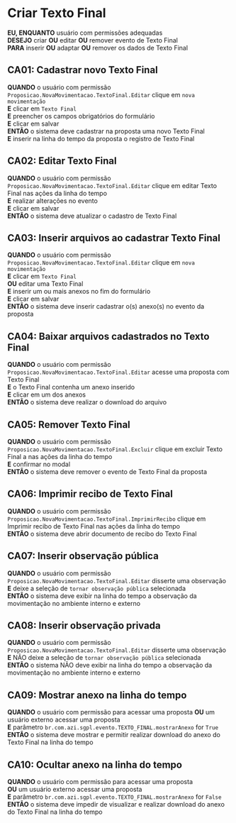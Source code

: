 # Criar Texto Final

**EU, ENQUANTO** usuário com permissões adequadas\
**DESEJO** criar **OU** editar **OU** remover evento de Texto Final\
**PARA** inserir **OU** adaptar **OU** remover os dados de Texto Final

## CA01: Cadastrar novo Texto Final

**QUANDO** o usuário com permissão `Proposicao.NovaMovimentacao.TextoFinal.Editar` clique em `nova movimentação`\
**E** clicar em `Texto Final`\
**E** preencher os campos obrigatórios do formulário\
**E** clicar em salvar\
**ENTÃO** o sistema deve cadastrar na proposta uma novo Texto Final\
**E** inserir na linha do tempo da proposta o registro de Texto Final

## CA02: Editar Texto Final

**QUANDO** o usuário com permissão `Proposicao.NovaMovimentacao.TextoFinal.Editar` clique em editar Texto Final nas ações da linha do tempo\
**E** realizar alterações no evento\
**E** clicar em salvar\
**ENTÃO** o sistema deve atualizar o cadastro de Texto Final

## CA03: Inserir arquivos ao cadastrar Texto Final

**QUANDO** o usuário com permissão `Proposicao.NovaMovimentacao.TextoFinal.Editar` clique em `nova movimentação`\
**E** clicar em `Texto Final`\
**OU** editar uma Texto Final\
**E** inserir um ou mais anexos no fim do formulário\
**E** clicar em salvar\
**ENTÃO** o sistema deve inserir cadastrar o(s) anexo(s) no evento da proposta

## CA04: Baixar arquivos cadastrados no Texto Final

**QUANDO** o usuário com permissão `Proposicao.NovaMovimentacao.TextoFinal.Editar` acesse uma proposta com Texto Final\
**E** o Texto Final contenha um anexo inserido\
**E** clicar em um dos anexos\
**ENTÃO** o sistema deve realizar o download do arquivo

## CA05: Remover Texto Final

**QUANDO** o usuário com permissão `Proposicao.NovaMovimentacao.TextoFinal.Excluir` clique em excluir Texto Final a nas ações da linha do tempo\
**E** confirmar no modal\
**ENTÃO** o sistema deve remover o evento de Texto Final da proposta

## CA06: Imprimir recibo de Texto Final

**QUANDO** o usuário com permissão `Proposicao.NovaMovimentacao.TextoFinal.ImprimirRecibo` clique em Imprimir recibo de Texto Final nas ações da linha do tempo\
**ENTÃO** o sistema deve abrir documento de recibo do Texto Final

## CA07: Inserir observação pública

**QUANDO** o usuário com permissão `Proposicao.NovaMovimentacao.TextoFinal.Editar` disserte uma observação\
**E** deixe a seleção de `tornar observação pública` selecionada\
**ENTÃO** o sistema deve exibir na linha do tempo a observação da movimentação no ambiente interno e externo

## CA08: Inserir observação privada

**QUANDO** o usuário com permissão `Proposicao.NovaMovimentacao.TextoFinal.Editar` disserte uma observação\
**E** NÃO deixe a seleção de `tornar observação pública` selecionada\
**ENTÃO** o sistema NÃO deve exibir na linha do tempo a observação da movimentação no ambiente interno e externo

## CA09: Mostrar anexo na linha do tempo

**QUANDO** o usuário com permissão para acessar uma proposta
**OU** um usuário externo acessar uma proposta\
**E** parâmetro `br.com.azi.sgpl.evento.TEXTO_FINAL.mostrarAnexo` for `True`\
**ENTÃO** o sistema deve mostrar e permitir realizar download do anexo do Texto Final na linha do tempo

## CA10: Ocultar anexo na linha do tempo

**QUANDO** o usuário com permissão para acessar uma proposta\
**OU** um usuário externo acessar uma proposta\
**E** parâmetro `br.com.azi.sgpl.evento.TEXTO_FINAL.mostrarAnexo` for `False`\
**ENTÃO** o sistema deve impedir de visualizar e realizar download do anexo do Texto Final na linha do tempo
